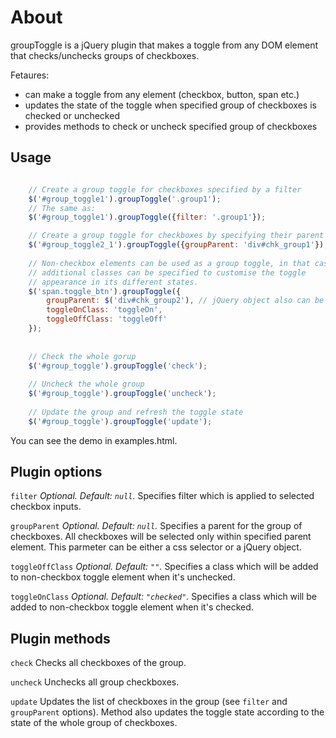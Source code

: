 About
=====

groupToggle is a jQuery plugin that makes a toggle from any DOM element 
that checks/unchecks groups of checkboxes. 

Fetaures:

* can make a toggle from any element (checkbox, button, span etc.)
* updates the state of the toggle when specified group of checkboxes is 
  checked or unchecked
* provides methods to check or uncheck specified group of checkboxes


Usage
-----

```js

    // Create a group toggle for checkboxes specified by a filter
    $('#group_toggle1').groupToggle('.group1');
    // The same as:
    $('#group_toggle1').groupToggle({filter: '.group1'});   

    // Create a group toggle for checkboxes by specifying their parent element
    $('#group_toggle2_1').groupToggle({groupParent: 'div#chk_group1'});
    
    // Non-checkbox elements can be used as a group toggle, in that case
    // additional classes can be specified to customise the toggle 
    // appearance in its different states.
    $('span.toggle_btn').groupToggle({
        groupParent: $('div#chk_group2'), // jQuery object also can be used as a parent
        toggleOnClass: 'toggleOn',
        toggleOffClass: 'toggleOff'
    });
    
    
    // Check the whole gorup
    $('#group_toggle').groupToggle('check');
    
    // Uncheck the whole group
    $('#group_toggle').groupToggle('uncheck');
    
    // Update the group and refresh the toggle state
    $('#group_toggle').groupToggle('update');

```

You can see the demo in examples.html.


Plugin options
--------------

`filter`
*Optional. Default: `null`.*
Specifies filter which is applied to selected checkbox inputs.


`groupParent`
*Optional. Default: `null`.*
Specifies a parent for the group of checkboxes. All checkboxes will be 
selected only within specified parent element. This parmeter can be either 
a css selector or a jQuery object.


`toggleOffClass`
*Optional. Default: `""`.*
Specifies a class which will be added to non-checkbox toggle element when it's unchecked.


`toggleOnClass`
*Optional. Default: `"checked"`.*
Specifies a class which will be added to non-checkbox toggle element when it's checked.


Plugin methods
--------------

`check`
Checks all checkboxes of the group.

`uncheck`
Unchecks all group checkboxes.

`update`
Updates the list of checkboxes in the group (see `filter` and `groupParent` 
options). Method also updates the toggle state according to the state 
of the whole group of checkboxes.